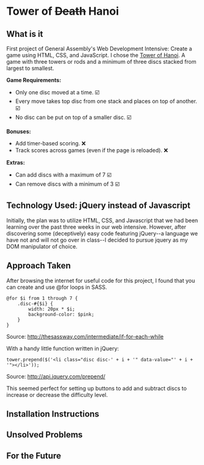 # Tower of ~~Death~~ Hanoi

## What is it
First project of General Assembly's Web Development Intensive: Create a game using HTML, CSS, and JavaScript. I chose the [Tower of Hanoi](https://en.wikipedia.org/wiki/Tower_of_Hanoi). A game with three towers or rods and a minimum of three discs stacked from largest to smallest.

__Game Requirements:__
* Only one disc moved at a time. :ballot_box_with_check:
* Every move takes top disc from one stack and places on top of another. :ballot_box_with_check:
* No disc can be put on top of a smaller disc. :ballot_box_with_check:

__Bonuses:__
* Add timer-based scoring. :x:
* Track scores across games (even if the page is reloaded). :x:

__Extras:__
* Can add discs with a maximum of 7 :ballot_box_with_check:
* Can remove discs with a minimum of 3 :ballot_box_with_check:

## Technology Used: jQuery instead of Javascript
Initially, the plan was to utilize HTML, CSS, and Javascript that we had been learning over the past three weeks in our web intensive. However, after discovering some (deceptively) easy code featuring jQuery--a language we have not and will not go over in class--I decided to pursue jquery as my DOM manipulator of choice.

## Approach Taken
After browsing the internet for useful code for this project, I found that you can create and use @for loops in SASS.

    @for $i from 1 through 7 {
        .disc-#{$i} {
            width: 20px * $i;
            background-color: $pink;
        }
    }

Source: http://thesassway.com/intermediate/if-for-each-while

With a handy little function written in jQuery:

    tower.prepend($('<li class="disc disc-' + i + '" data-value="' + i + '"></li>'));

Source: http://api.jquery.com/prepend/

This seemed perfect for setting up buttons to add and subtract discs to increase or decrease the difficulty level.

## Installation Instructions

## Unsolved Problems

## For the Future